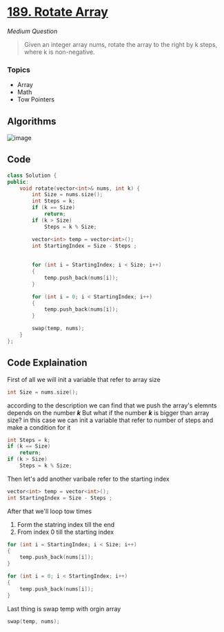 # [189. Rotate Array](https://leetcode.com/problems/rotate-array/description/?envType=study-plan-v2&envId=top-interview-150)
*Medium Question*


> Given an integer array nums, rotate the array to the right by k steps, where k is non-negative.

### Topics
- Array
- Math
- Tow Pointers
## Algorithms
![image](https://github.com/user-attachments/assets/70ef853a-7af8-4065-9a42-b4b34ff555e4)

## Code
```cpp
class Solution {
public:
    void rotate(vector<int>& nums, int k) {
        int Size = nums.size();
        int Steps = k;
        if (k == Size) 
            return;
        if (k > Size) 
            Steps = k % Size;

        vector<int> temp = vector<int>();
        int StartingIndex = Size - Steps ;
        
        
        for (int i = StartingIndex; i < Size; i++)
        {
            temp.push_back(nums[i]);
        }

        for (int i = 0; i < StartingIndex; i++)
        {
            temp.push_back(nums[i]);
        }

        swap(temp, nums);
    }
};

```

## Code Explaination
First of all we will init a variable that refer to array size
```cpp
int Size = nums.size();
```
according to the description we can find that we push the array's elemnts depends on the number ***k***
But what if the number ***k*** is bigger than array size? in this case we can init a variable that refer to number of steps and make a condition for it

```cpp
int Steps = k;
if (k == Size) 
    return;
if (k > Size) 
    Steps = k % Size;

```
Then let's add another varibale refer to the starting index
```cpp
vector<int> temp = vector<int>();
int StartingIndex = Size - Steps ;
```
After that we'll loop tow times
1. Form the statring index till the end
2. From index 0 till the starting index

```cpp
for (int i = StartingIndex; i < Size; i++)
{
    temp.push_back(nums[i]);
}

for (int i = 0; i < StartingIndex; i++)
{
    temp.push_back(nums[i]);
}
```

Last thing is swap temp with orgin array
```cpp
swap(temp, nums);
```














